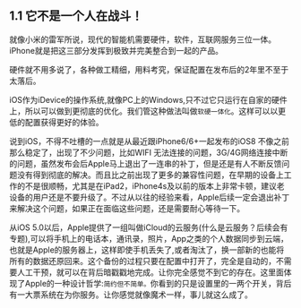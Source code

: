 ## 1.1 它不是一个人在战斗！

就像小米的雷军所说，现代的智能机需要硬件，软件，互联网服务三位一体。iPhone就是把这三部分发挥到极致并完美整合到一起的产品。

硬件就不用多说了，各种做工精细，用料考究，保证配置在发布后的2年里不至于太落后。

iOS作为iDevice的操作系统,就像PC上的Windows,只不过它只运行在自家的硬件上，所以可以做到更彻底的优化。我们管这种做法叫做`软硬一体化`。这样可以以更低的配置获得更好的体验。

说到iOS，不得不吐槽的一点就是从最近跟iPhone6/6+一起发布的iOS8 不像之前那么稳定了，出现了不少问题，比如WIFI 无法连接的问题，3G/4G网络连接中断的问题，虽然发布会后Apple马上退出了一连串的补丁，但是还是有人不断反馈问题没有得到彻底的解决。而且比之前出现了更多的兼容性问题，在早期的设备上工作的不是很顺畅，尤其是在iPad2，iPhone4s及以前的版本上非常卡顿，建议老设备的用户还是不要升级了。不过从以往的经验来看，Apple后续一定会退出补丁来解决这个问题，如果正在面临这些问题，还是需要耐心等待一下。

从iOS 5.0以后，Apple提供了一组叫做iCloud的云服务(什么是云服务？后续会有专题),可以将手机上的电话本，通讯录，照片，App之类的个人数据同步到云端，也就是Apple的服务器上，这样即使手机丢失了,或者淘汰了，换一部新的也能将所有的数据还原回来。这个备份的过程只要在配置中打开了，完全是自动的，不需要人工干预，就可以在背后暗戳戳地完成。让你完全感觉不到它的存在。这里面体现了Apple的一种设计哲学:`简约但不简单。`你看到的只是设置里的一两个开关，背后有一大票系统在为你服务。让你感觉就像魔术一样，事儿就这么成了。
